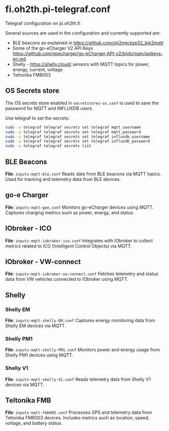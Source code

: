 # fi.oh2th.pi-telegraf.conf

Telegraf configuration on pi.oh2th.fi

Several sources are used in the configuration and currently supported are:

- BLE beacons as explained in <https://github.com/oh2mp/esp32_ble2mqtt>
- Some of the go-eCharger V2 API Keys <https://github.com/goecharger/go-eCharger-API-v2/blob/main/apikeys-en.md>
- Shelly - <https://shelly.cloud/> sensors with MQTT topics for power, energy, current, voltage
- Teltonika FMB003

## OS Secrets store

The OS secrets store enabled in `secretstores-os.conf` is used to save the password for MQTT and INFLUXDB users.

Use telegraf to set the secrets:

```bash
sudo -u telegraf telegraf secrets set telegraf mqtt_username
sudo -u telegraf telegraf secrets set telegraf mqtt_password
sudo -u telegraf telegraf secrets set telegraf influxdb_username
sudo -u telegraf telegraf secrets set telegraf influxdb_password
sudo -u telegraf telegraf secrets list
```

## BLE Beacons

**File**: `inputs-mqtt-ble.conf`
Reads data from BLE beacons via MQTT topics. Used for tracking and telemetry data from BLE devices.

## go-e Charger

**File**: `inputs-mqtt-goe.conf`
Monitors go-eCharger devices using MQTT. Captures charging metrics such as power, energy, and status.

## IObroker - ICO

**File**: `inputs-mqtt-iobroker-ico.conf`
Integrates with IObroker to collect metrics related to ICO (Intelligent Control Objects) via MQTT.

## IObroker - VW-connect

**File**: `inputs-mqtt-iobroker-vw-connect.conf`
Fetches telemetry and status data from VW vehicles connected to IObroker using MQTT.

## Shelly

### Shelly EM

**File**: `inputs-mqtt-shelly-EM.conf`
Captures energy monitoring data from Shelly EM devices via MQTT.

### Shelly PM1

**File**: `inputs-mqtt-shelly-PM1.conf`
Monitors power and energy usage from Shelly PM1 devices using MQTT.

### Shelly V1

**File**: `inputs-mqtt-shelly-V1.conf`
Reads telemetry data from Shelly V1 devices via MQTT.

## Teltonika FMB

**File**: `inputs-mqtt-fmb003.conf`
Processes GPS and telemetry data from Teltonika FMB003 devices. Includes metrics such as location, speed, voltage, and battery status.
